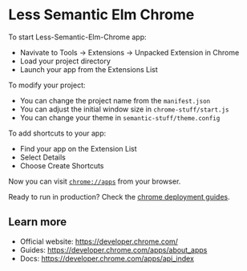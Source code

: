 # Less Semantic Elm Chrome

To start Less-Semantic-Elm-Chrome app:

  * Navivate to Tools -> Extensions -> Unpacked Extension in Chrome
  * Load your project directory
  * Launch your app from the Extensions List

To modify your project:
  * You can change the project name from the `manifest.json`
  * You can adjust the initial window size in `chrome-stuff/start.js`
  * You can change your theme in `semantic-stuff/theme.config`

To add shortcuts to your app:
  * Find your app on the Extension List
  * Select Details
  * Choose Create Shortcuts

Now you can visit [`chrome://apps`](chrome://apps) from your browser.

Ready to run in production? Check the [chrome deployment guides](https://developer.chrome.com/apps/app_codelab_publish).

## Learn more

  * Official website: https://developer.chrome.com/
  * Guides: https://developer.chrome.com/apps/about_apps
  * Docs: https://developer.chrome.com/apps/api_index
